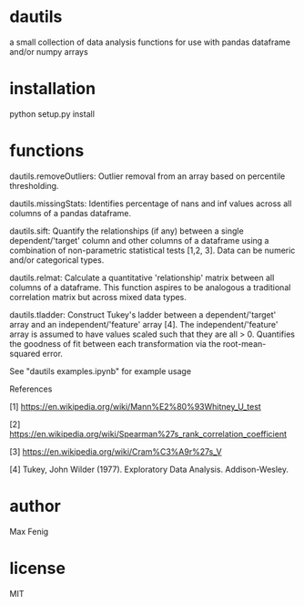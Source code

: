 # dautils
a small collection of data analysis functions for use with pandas dataframe and/or numpy arrays

# installation
python setup.py install

# functions
dautils.removeOutliers: Outlier removal from an array based on percentile thresholding.

dautils.missingStats: Identifies percentage of nans and inf values across all columns of a pandas dataframe.

dautils.sift: Quantify the relationships (if any) between a single dependent/'target' column and other columns of a dataframe using a combination of non-parametric statistical tests [1,2, 3].  Data can be numeric and/or categorical types.

dautils.relmat: Calculate a quantitative 'relationship' matrix between all columns of a dataframe.  This function aspires to be analogous a traditional correlation matrix but across mixed data types.

dautils.tladder: Construct Tukey's ladder between a dependent/'target' array and an independent/'feature' array [4].  The independent/'feature' array is assumed to have values scaled such that they are all > 0.  Quantifies the goodness of fit between each transformation via the root-mean-squared error.

See "dautils examples.ipynb" for example usage

References

[1] https://en.wikipedia.org/wiki/Mann%E2%80%93Whitney_U_test

[2] https://en.wikipedia.org/wiki/Spearman%27s_rank_correlation_coefficient

[3] https://en.wikipedia.org/wiki/Cram%C3%A9r%27s_V

[4] Tukey, John Wilder (1977). Exploratory Data Analysis. Addison-Wesley.

# author
Max Fenig

# license
MIT
